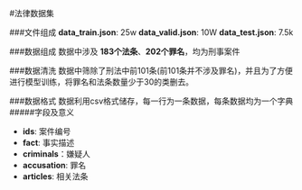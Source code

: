 #法律数据集

###文件组成
**data_train.json**: 25w 
**data_valid.json**: 10W 
**data_test.json**: 7.5k  

###数据组成
数据中涉及 **183个法条**、**202个罪名**，均为刑事案件  

###数据清洗
数据中筛除了刑法中前101条(前101条并不涉及罪名)，并且为了方便进行模型训练，将罪名和法条数量少于30的类删去。

###数据格式
数据利用csv格式储存，每一行为一条数据，每条数据均为一个字典
#####字段及意义
* **ids**: 案件编号  
* **fact**: 事实描述
* **criminals**：嫌疑人  
* **accusation**: 罪名  
* **articles**: 相关法条  


